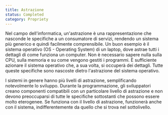 ```yaml
---
title: Astrazione
status: Completed
category: Propriety
---
```


Nel campo dell'informatica, un'astrazione è una rappresentazione che nasconde le specifiche a un consumatore di servizi, rendendo un sistema più generico e quindi facilmente comprensibile. Un buon esempio è il sistema operativo (OS - Operating System) di un laptop, dove astrae tutti i dettagli di come funziona un computer. Non è necessario sapere nulla sulla CPU, sulla memoria e su come vengono gestiti i programmi. È sufficiente azionare il sistema operativo che, a sua volta, si occuperà dei dettagli. Tutte queste specifiche sono nascoste dietro l'astrazione del sistema operativo.

I sistemi in genere hanno più livelli di astrazione, semplificando notevolmente lo sviluppo. Durante la programmazione, gli sviluppatori creano componenti compatibili con un particolare livello di astrazione e non devono preoccuparsi di tutte le specifiche sottostanti che possono essere molto eterogenee. Se funziona con il livello di astrazione, funzionerà anche con il sistema, indifferentemente da quello che si trova nel sottolivello. 

